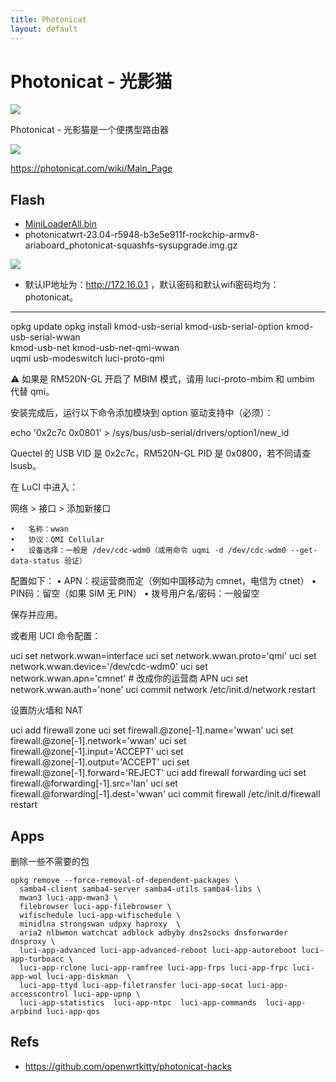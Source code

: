 ```yaml
---
title: Photonicat
layout: default
---
```


# Photonicat - 光影猫

![](https://photonicat.com/assets/device_structure_2-74c3fea8bd3af944599f5a0743d5eaef4728e8b4.png)

Photonicat - 光影猫是一个便携型路由器

![](https://photonicat.com/assets/PCB-Back-3e33adefc3d4e75753c384bf83c20cc62a270ac1.png)

<https://photonicat.com/wiki/Main_Page>

## Flash

+ [MiniLoaderAll.bin](https://dl.photonicat.com/images/MiniLoaderAll.bin)
+ photonicatwrt-23.04-r5948-b3e5e911f-rockchip-armv8-ariaboard_photonicat-squashfs-sysupgrade.img.gz

![](https://photonicat.com/images/5/55/Burn-usb-port-wiki.png)

- 默认IP地址为：http://172.16.0.1 ，默认密码和默认wifi密码均为：photonicat。


---

opkg update
opkg install kmod-usb-serial kmod-usb-serial-option kmod-usb-serial-wwan \
             kmod-usb-net kmod-usb-net-qmi-wwan \
             uqmi usb-modeswitch luci-proto-qmi


⚠️ 如果是 RM520N-GL 开启了 MBIM 模式，请用 luci-proto-mbim 和 umbim 代替 qmi。

安装完成后，运行以下命令添加模块到 option 驱动支持中（必须）：

echo '0x2c7c 0x0801' > /sys/bus/usb-serial/drivers/option1/new_id

Quectel 的 USB VID 是 0x2c7c，RM520N-GL PID 是 0x0800，若不同请查 lsusb。


在 LuCI 中进入：

网络 > 接口 > 添加新接口

	•	名称：wwan
	•	协议：QMI Cellular
	•	设备选择：一般是 /dev/cdc-wdm0（或用命令 uqmi -d /dev/cdc-wdm0 --get-data-status 验证）

配置如下：
	•	APN：视运营商而定（例如中国移动为 cmnet，电信为 ctnet）
	•	PIN码：留空（如果 SIM 无 PIN）
	•	拨号用户名/密码：一般留空

保存并应用。

或者用 UCI 命令配置：

uci set network.wwan=interface
uci set network.wwan.proto='qmi'
uci set network.wwan.device='/dev/cdc-wdm0'
uci set network.wwan.apn='cmnet'  # 改成你的运营商 APN
uci set network.wwan.auth='none'
uci commit network
/etc/init.d/network restart


设置防火墙和 NAT

uci add firewall zone
uci set firewall.@zone[-1].name='wwan'
uci set firewall.@zone[-1].network='wwan'
uci set firewall.@zone[-1].input='ACCEPT'
uci set firewall.@zone[-1].output='ACCEPT'
uci set firewall.@zone[-1].forward='REJECT'
uci add firewall forwarding
uci set firewall.@forwarding[-1].src='lan'
uci set firewall.@forwarding[-1].dest='wwan'
uci commit firewall
/etc/init.d/firewall restart


## Apps

删除一些不需要的包

```shell
opkg remove --force-removal-of-dependent-packages \
  samba4-client samba4-server samba4-utils samba4-libs \
  mwan3 luci-app-mwan3 \
  filebrowser luci-app-filebrowser \
  wifischedule luci-app-wifischedule \
  minidlna strongswan udpxy haproxy  \
  aria2 nlbwmon watchcat adblock adbyby dns2socks dnsforwarder dnsproxy \
  luci-app-advanced luci-app-advanced-reboot luci-app-autoreboot luci-app-turboacc \
  luci-app-rclone luci-app-ramfree luci-app-frps luci-app-frpc luci-app-wol luci-app-diskman  \
  luci-app-ttyd luci-app-filetransfer luci-app-socat luci-app-accesscontrol luci-app-upnp \
  luci-app-statistics  luci-app-ntpc  luci-app-commands  luci-app-arpbind luci-app-qos 
```

## Refs

+ https://github.com/openwrtkitty/photonicat-hacks